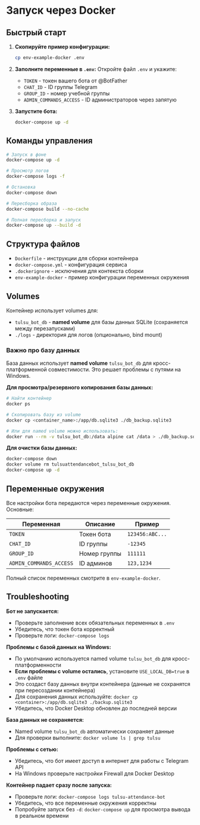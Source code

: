 # Запуск через Docker

## Быстрый старт

1. **Скопируйте пример конфигурации:**
   ```bash
   cp env-example-docker .env
   ```

2. **Заполните переменные в `.env`:**
   Откройте файл `.env` и укажите:
   - `TOKEN` - токен вашего бота от @BotFather
   - `CHAT_ID` - ID группы Telegram
   - `GROUP_ID` - номер учебной группы
   - `ADMIN_COMMANDS_ACCESS` - ID администраторов через запятую

3. **Запустите бота:**
   ```bash
   docker-compose up -d
   ```

## Команды управления

```bash
# Запуск в фоне
docker-compose up -d

# Просмотр логов
docker-compose logs -f

# Остановка
docker-compose down

# Пересборка образа
docker-compose build --no-cache

# Полная пересборка и запуск
docker-compose up --build -d
```

## Структура файлов

- `Dockerfile` - инструкции для сборки контейнера
- `docker-compose.yml` - конфигурация сервиса
- `.dockerignore` - исключения для контекста сборки
- `env-example-docker` - пример конфигурации переменных окружения

## Volumes

Контейнер использует volumes для:
- `tulsu_bot_db` - **named volume** для базы данных SQLite (сохраняется между перезапусками)
- `./logs` - директория для логов (опционально, bind mount)

### Важно про базу данных

База данных использует **named volume** `tulsu_bot_db` для кросс-платформенной совместимости. Это решает проблемы с путями на Windows.

**Для просмотра/резервного копирования базы данных:**
```bash
# Найти контейнер
docker ps

# Скопировать базу из volume
docker cp <container_name>:/app/db.sqlite3 ./db_backup.sqlite3

# Или для named volume можно использовать:
docker run --rm -v tulsu_bot_db:/data alpine cat /data > ./db_backup.sqlite3
```

**Для очистки базы данных:**
```bash
docker-compose down
docker volume rm tulsuattendancebot_tulsu_bot_db
docker-compose up -d
```

## Переменные окружения

Все настройки бота передаются через переменные окружения. Основные:

| Переменная | Описание | Пример |
|------------|----------|--------|
| `TOKEN` | Токен бота | `123456:ABC...` |
| `CHAT_ID` | ID группы | `-12345` |
| `GROUP_ID` | Номер группы | `111111` |
| `ADMIN_COMMANDS_ACCESS` | ID админов | `123,1234` |

Полный список переменных смотрите в `env-example-docker`.

## Troubleshooting

**Бот не запускается:**
- Проверьте заполнение всех обязательных переменных в `.env`
- Убедитесь, что токен бота корректный
- Проверьте логи: `docker-compose logs`

**Проблемы с базой данных на Windows:**
- По умолчанию используется named volume `tulsu_bot_db` для кросс-платформенности
- **Если проблемы с volume остались**, установите `USE_LOCAL_DB=true` в `.env` файле
- Это создаст базу данных внутри контейнера (данные не сохранятся при пересоздании контейнера)
- Для сохранения данных используйте: `docker cp <container>:/app/db.sqlite3 ./backup.sqlite3`
- Убедитесь, что Docker Desktop обновлен до последней версии

**База данных не сохраняется:**
- Named volume `tulsu_bot_db` автоматически сохраняет данные
- Для проверки выполните: `docker volume ls | grep tulsu`

**Проблемы с сетью:**
- Убедитесь, что бот имеет доступ в интернет для работы с Telegram API
- На Windows проверьте настройки Firewall для Docker Desktop

**Контейнер падает сразу после запуска:**
- Проверьте логи: `docker-compose logs tulsu-attendance-bot`
- Убедитесь, что все переменные окружения корректны
- Попробуйте запуск без `-d`: `docker-compose up` для просмотра вывода в реальном времени

